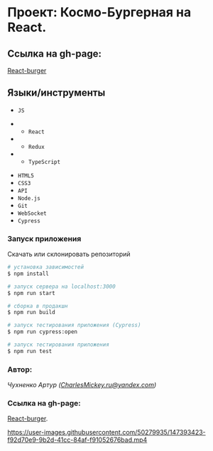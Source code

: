 # Проект: Космо-Бургерная на React.

## Ссылка на gh-page:
[React-burger](https://charlesmickey.github.io/react-burger/) 


## Языки/инструменты
* `JS`
- * `React`
- * `Redux`
- * `TypeScript`



* `HTML5`
* `CSS3`
* `API`
* `Node.js`
* `Git`
* `WebSocket`
* `Cypress`



### Запуск приложения
Скачать или склонировать репозиторий
```sh
# установка зависимостей
$ npm install

# запуск сервера на localhost:3000
$ npm run start

# сборка в продакшн
$ npm run build

# запуск тестирования приложения (Cypress)
$ npm run cypress:open

# запуск тестирования приложения
$ npm run test
```

### Автор:
*Чухненко Артур (CharlesMickey.ru@yandex.com)*

### Ссылка на gh-page:
[React-burger](https://charlesmickey.github.io/react-burger/). 



https://user-images.githubusercontent.com/50279935/147393423-f92d70e9-9b2d-41cc-84af-f91052676bad.mp4

